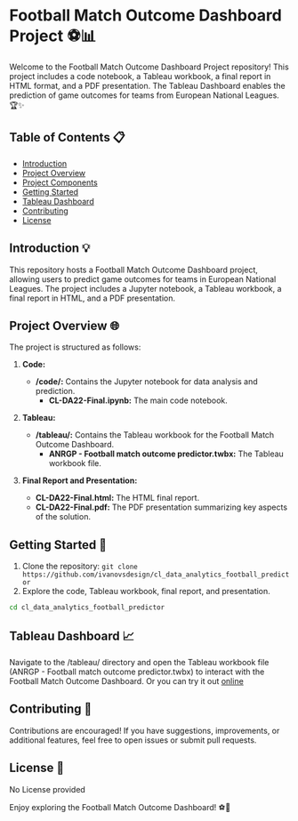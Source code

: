 # Football Match Outcome Dashboard Project ⚽📊

Welcome to the Football Match Outcome Dashboard Project repository! This project includes a code notebook, a Tableau workbook, a final report in HTML format, and a PDF presentation. The Tableau Dashboard enables the prediction of game outcomes for teams from European National Leagues. 🏆✨

## Table of Contents 📋

- [Introduction](#introduction)
- [Project Overview](#project-overview)
- [Project Components](#project-components)
- [Getting Started](#getting-started)
- [Tableau Dashboard](#tableau-dashboard)
- [Contributing](#contributing)
- [License](#license)

## Introduction 💡

This repository hosts a Football Match Outcome Dashboard project, allowing users to predict game outcomes for teams in European National Leagues. The project includes a Jupyter notebook, a Tableau workbook, a final report in HTML, and a PDF presentation.

## Project Overview 🌐

The project is structured as follows:

1. **Code:**
   - **/code/:** Contains the Jupyter notebook for data analysis and prediction.
     - **CL-DA22-Final.ipynb:** The main code notebook.

2. **Tableau:**
   - **/tableau/:** Contains the Tableau workbook for the Football Match Outcome Dashboard.
     - **ANRGP - Football match outcome predictor.twbx:** The Tableau workbook file.

3. **Final Report and Presentation:**
   - **CL-DA22-Final.html:** The HTML final report.
   - **CL-DA22-Final.pdf:** The PDF presentation summarizing key aspects of the solution.

## Getting Started 🚀

1. Clone the repository: `git clone https://github.com/ivanovsdesign/cl_data_analytics_football_predictor`
2. Explore the code, Tableau workbook, final report, and presentation.

```bash
cd cl_data_analytics_football_predictor
```
## Tableau Dashboard 📈
Navigate to the /tableau/ directory and open the Tableau workbook file (ANRGP - Football match outcome predictor.twbx) to interact with the Football Match Outcome Dashboard.
Or you can try it out [online](https://public.tableau.com/shared/HN6H5PT2G?:display_count=n&:origin=viz_share_link)
## Contributing 🤝
Contributions are encouraged! If you have suggestions, improvements, or additional features, feel free to open issues or submit pull requests.

## License 📝
No License provided

Enjoy exploring the Football Match Outcome Dashboard! ⚽🔮
